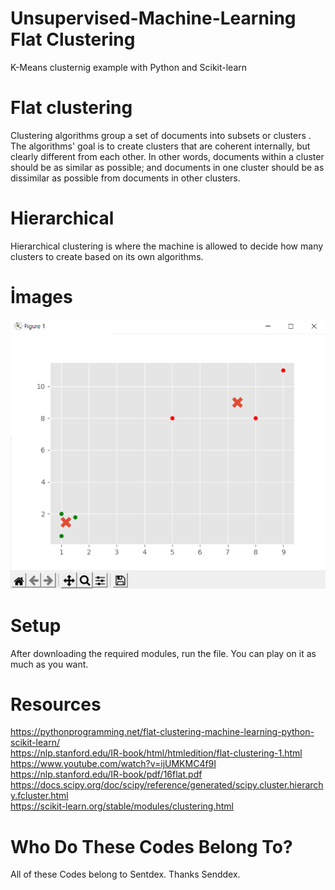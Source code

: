 # Unsupervised-Machine-Learning Flat Clustering
K-Means clusternig example with Python and Scikit-learn 
# Flat clustering
Clustering algorithms group a set of documents into subsets or clusters . The algorithms' goal is to create clusters that are coherent internally, but clearly different from each other. In other words, documents within a cluster should be as similar as possible; and documents in one cluster should be as dissimilar as possible from documents in other clusters.
# Hierarchical 
Hierarchical clustering is where the machine is allowed to decide how many clusters to create based on its own algorithms.
# İmages
![img](1.PNG)
# Setup
After downloading the required modules, run the file. You can play on it as much as you want.
# Resources
https://pythonprogramming.net/flat-clustering-machine-learning-python-scikit-learn/ <br>
https://nlp.stanford.edu/IR-book/html/htmledition/flat-clustering-1.html <br>
https://www.youtube.com/watch?v=ijUMKMC4f9I <br>
https://nlp.stanford.edu/IR-book/pdf/16flat.pdf <br>
https://docs.scipy.org/doc/scipy/reference/generated/scipy.cluster.hierarchy.fcluster.html <br>
https://scikit-learn.org/stable/modules/clustering.html <br>
# Who Do These Codes Belong To?
All of these Codes belong to Sentdex. Thanks Senddex.

